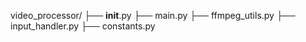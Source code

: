 video_processor/
    ├── __init__.py
    ├── main.py
    ├── ffmpeg_utils.py
    ├── input_handler.py
    ├── constants.py
